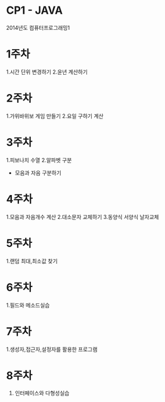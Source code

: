# CP1 - JAVA
2014년도 컴퓨터프로그래밍1

# 1주차
1.시간 단위 변경하기
2.윤년 계산하기

# 2주차
1.가위바위보 게임 만들기
2.요일 구하기 계산

# 3주차
1.피보나치 수열
2.알파벳 구분
- 모음과 자음 구분하기

# 4주차
1.모음과 자음개수 계산
2.대소문자 교체하기
3.동양식 서양식 날자교체

# 5주차
1.랜덤 최대,최소값 찾기

# 6주차
1.필드와 메소드실습

# 7주차
1.생성자,접근자,설정자를 활용한 프로그램

# 8주차
1. 인터페이스와 다형성실습

